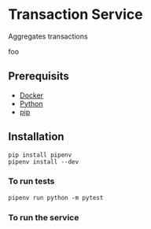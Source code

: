# Transaction Service

Aggregates transactions

foo

## Prerequisits

- [Docker](https://docs.docker.com/install/)
- [Python](https://www.python.org/downloads/)
- [pip](https://pip.pypa.io/en/stable/installing/)

## Installation

```
pip install pipenv
pipenv install --dev
```

### To run tests

```
pipenv run python -m pytest
```

### To run the service


